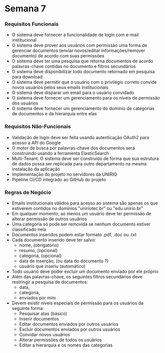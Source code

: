 # Semana 7

### Requisitos Funcionais

- O sistema deve fornecer a funcionalidade de login com e-mail institucional
- O sistema deve prover aos usuários com permissão uma forma de gerenciar documentos (enviar novos/editar informações/remover documento) de acordo com suas permissões
- O sistema deve ter uma pesquisa que retorna documentos de acordo palavras-chave contidas no documento e filtros secundários
- O sistema deve disponibilizar todo documento retornado em pesquisa para download
- O sistema deve permitir que o usuário com o privilégio correto convide novos usuários pelos seus emails institucionais
- O sistema deve disparar um email para o usuário convidado
- O sistema deve fornecer um gerenciamento para os níveis de permissão dos usuários
- O sistema deve fornecer um gerenciamento do domínio de categorias de documentos e da hierarquia entre elas

### Requisitos Não-Funcionais

- Validação de login deve ser feita usando autenticação OAuth2 para acesso a API do Google
- O motor de busca por palavras-chave dos documentos será construindo usando a ferramenta ElasticSearch
- Multi-Tenant: O sistema deve ser construído de forma que sua estrutura de dados possa ser replicada para outro departamento na mesma instalação da aplicação
- Implementação do projeto no servidores da UNIRIO
- Pipeline CI/CD integrado ao GitHub do projeto

### Regras de Negócio

- Emails institucionais válidos para acesso ao sistema são apenas os que estiverem contidos no domínios "uniriotec.br" ou "edu.unirio.br"
- Em qualquer momento, ao menos um usuário deve ter permissão de alterar permissão de outros usuários
- Uma categoria só pode ser removida se nenhum documento estiver classificado nela
- Documentos inseridos podem estar formato .pdf, .doc ou .txt
- Cada documento inserido deve ter salvo:
    - nome, (obrigatório)
    - resumo, (opcional)
    - categoria, (opcional)
    - data de inserção, (ou data do documento ?)
    - usuário que inseriu (automático)
- Todo usuário deve poder excluir um documento enviado por ele próprio
- Além das palavras-chave, os seguintes filtros secundários deve restringir a pesquisa de documentos:
    - data,
    - categoria,
    - enviados por mim
- Devem existir níveis especiais de permissão para os usuários da seguinte forma:
    - Pesquisar atas (básico)
    - Inserir documentos
    - Editar documentos enviados por outros usuários
    - Excluir documentos enviados por outros usuários
    - Convidar novos usuários
    - Alterar permissões de todos os usuários
    - Editar a hierarquia e os nomes das categorias